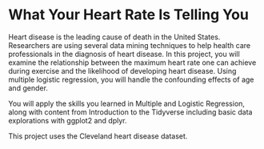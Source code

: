# What Your Heart Rate Is Telling You
Heart disease is the leading cause of death in the United States. Researchers are using several data mining techniques to help health care professionals in the diagnosis of heart disease. In this project, you will examine the relationship between the maximum heart rate one can achieve during exercise and the likelihood of developing heart disease. Using multiple logistic regression, you will handle the confounding effects of age and gender.

You will apply the skills you learned in Multiple and Logistic Regression, along with content from Introduction to the Tidyverse including basic data explorations with ggplot2 and dplyr.

This project uses the Cleveland heart disease dataset.
